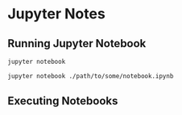 # Jupyter Notes

## Running Jupyter Notebook

```sh
jupyter notebook
```

```sh
jupyter notebook ./path/to/some/notebook.ipynb
```

## Executing Notebooks
